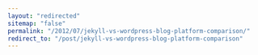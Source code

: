 ```yaml
---
layout: "redirected"
sitemap: "false"
permalink: "/2012/07/jekyll-vs-wordpress-blog-platform-comparison/"
redirect_to: "/post/jekyll-vs-wordpress-blog-platform-comparison"
---
```




